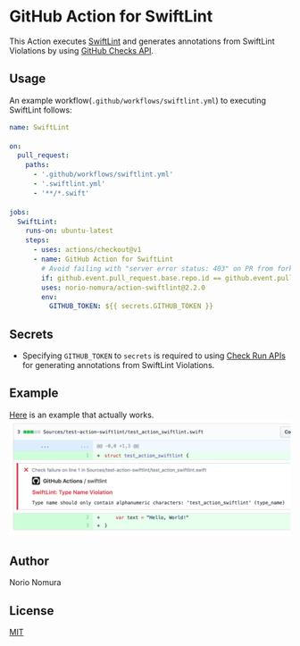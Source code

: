 # GitHub Action for SwiftLint

This Action executes [SwiftLint](https://github.com/realm/SwiftLint) and generates annotations from SwiftLint Violations by using [GitHub Checks API](https://blog.github.com/2018-05-07-introducing-checks-api/).

## Usage

An example workflow(`.github/workflows/swiftlint.yml`) to executing SwiftLint follows:

```yaml
name: SwiftLint

on:
  pull_request:
    paths:
      - '.github/workflows/swiftlint.yml'
      - '.swiftlint.yml'
      - '**/*.swift'

jobs:
  SwiftLint:
    runs-on: ubuntu-latest
    steps:
      - uses: actions/checkout@v1
      - name: GitHub Action for SwiftLint
        # Avoid failing with "server error status: 403" on PR from forked repository
        if: github.event.pull_request.base.repo.id == github.event.pull_request.head.repo.id
        uses: norio-nomura/action-swiftlint@2.2.0
        env:
          GITHUB_TOKEN: ${{ secrets.GITHUB_TOKEN }}
```

## Secrets

- Specifying `GITHUB_TOKEN` to `secrets` is required to using [Check Run APIs](https://developer.github.com/v3/checks/runs/) for generating annotations from SwiftLint Violations.

## Example
[Here](https://github.com/norio-nomura/test-action-swiftlint/pull/1/files#annotation_9749095) is an example that actually works.
![screenshot](screenshot.png)

## Author

Norio Nomura

## License

[MIT](LICENSE)
